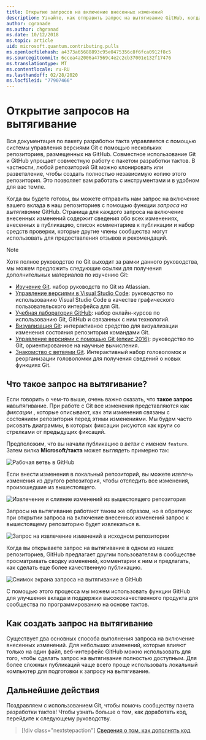 ```yaml
---
title: Открытие запросов на включение внесенных изменений
description: Узнайте, как отправить запрос на вытягивание GitHub, когда вы будете готовы к отправке кода или документации на Microsoft Quantum Development Kit.
author: cgranade
ms.author: chgranad
ms.date: 10/12/2018
ms.topic: article
uid: microsoft.quantum.contributing.pulls
ms.openlocfilehash: a4373a65688893c95e0475356c8f6fca0912f8c5
ms.sourcegitcommit: 6ccea4a2006a47569c4e2c2cb37001e132f17476
ms.translationtype: MT
ms.contentlocale: ru-RU
ms.lasthandoff: 02/28/2020
ms.locfileid: "77907466"
---
```

# <a name="opening-pull-requests"></a>Открытие запросов на вытягивание #

Вся документация по пакету разработки такта управляется с помощью системы управления версиями Git с помощью нескольких репозиториев, размещенных на GitHub.
Совместное использование Git и GitHub упрощает совместную работу с пакетом разработки тактов.
В частности, любой репозиторий Git можно клонировать или разветвление, чтобы создать полностью независимую копию этого репозитория.
Это позволяет вам работать с инструментами и в удобном для вас темпе.

Когда вы будете готовы, вы можете отправить нам запрос на включение вашего вклада в наш репозиториев с помощью функции _запроса на вытягивание_ GitHub.
Страница для каждого запроса на включение внесенных изменений содержит сведения обо всех изменениях, внесенных в публикацию, список комментариев к публикации и набор средств проверки, которые другие члены сообщества могут использовать для предоставления отзывов и рекомендаций.

> [!NOTE]
> Хотя полное руководство по Git выходит за рамки данного руководства, мы можем предложить следующие ссылки для получения дополнительных материалов по изучению Git:
>
> - [Изучение Git](https://www.atlassian.com/git). набор руководств по Git из Atlassian.
> - [Управление версиями в Visual Studio Code](https://code.visualstudio.com/docs/editor/versioncontrol): руководство по использованию Visual Studio Code в качестве графического пользовательского интерфейса для Git.
> - [Учебная лаборатория GitHub](https://lab.github.com/): набор онлайн-курсов по использованию Git, GitHub и связанных с ним технологий.
> - [Визуализация Git](https://git-school.github.io/visualizing-git/): интерактивное средство для визуализации изменения состояния репозитория командами Git.
> - [Управление версиями с помощью Git (епкис 2016)](https://nbviewer.jupyter.org/github/QuinnPhys/PythonWorkshop-science/blob/master/lecture-1-scicomp-tools-part1.ipynb#Version-Control-with-Git-(50-Minutes)): руководство по Git, ориентированное на научные вычисления.
> - [Знакомство с ветвями Git](https://learngitbranching.js.org/). Интерактивный набор головоломок и реорганизации головоломки для получения сведений о новых функциях Git.

## <a name="what-is-a-pull-request"></a>Что такое запрос на вытягивание? ##

Если говорить о чем-то выше, очень важно сказать, что **такое запрос на**вытягивание.
При работе с Git все изменения представляются как _фиксации_ , которые описывают, как эти изменения связаны с состоянием репозитория перед этими изменениями.
Мы будем часто рисовать диаграммы, в которых фиксации рисуются как круги со стрелками от предыдущих фиксаций.

Предположим, что вы начали публикацию в _ветви_ с именем `feature`.
Затем вилка **Microsoft/такта** может выглядеть примерно так:

![Рабочая ветвь в GitHub](~/media/git-workflow-step0.png)

Если внести изменения в локальный репозиторий, вы можете _извлечь_ изменения из другого репозитория, чтобы отследить все изменения, произошедшие из вышестоящего.

![Извлечение и слияние изменений из вышестоящего репозитория](~/media/git-workflow-step1.png)

Запросы на вытягивание работают таким же образом, но в обратную: при открытии запроса на включение внесенных изменений запрос к вышестоящему репозиторию будет извлекаться в.

![Запрос на извлечение изменений в исходном репозитории](~/media/git-workflow-step2.png)

Когда вы открываете запрос на вытягивание в одном из наших репозиториев, GitHub предлагает другим пользователям в сообществе просматривать сводку изменений, комментарии к ним и предлагать, как сделать еще более качественную публикацию.

![Снимок экрана запроса на вытягивание в GitHub](~/media/pull-request-header.png)

С помощью этого процесса мы можем использовать функции GitHub для улучшения вклада и поддержки высококачественного продукта для сообщества по программированию на основе тактов.

## <a name="how-to-make-a-pull-request"></a>Как создать запрос на вытягивание ##

Существует два основных способа выполнения запроса на включение внесенных изменений.
Для небольших изменений, которые влияют только на один файл, веб-интерфейс GitHub можно использовать для того, чтобы сделать запрос на вытягивание полностью доступным.
Для более сложных публикаций чаще всего проще использовать локальный компьютер для подготовки к запросу на вытягивание.

<!--
### Using the Web Interface ###

**TODO**

### Command-Line and GitHub Flow ###

Most of the time, it's easier to prepare a pull request on your own computer; that makes it easier to work incrementally, and to test your changes.
If you haven't already done so, the first step is to _fork_ the repository that you'd like to contribute to.
Forking makes a complete clone of the original repository, but under your GitHub account instead of under [Microsoft](http://github.com/Microsoft/) or [MicrosoftDocs](http://github.com/MicrosoftDocs/).
This way, you can edit your personal fork to your heart's content before making a pull request for your work.

**TODO: pick up here**

## Code Review and Etiquette ##

**TODO: PR ettiquette, reviews, etc.**

-->

## <a name="next-steps"></a>Дальнейшие действия ##

Поздравляем с использованием Git, чтобы помочь сообществу пакета разработки тактов!
Чтобы узнать больше о том, как доработать код, перейдите к следующему руководству.

> [!div class="nextstepaction"]
> [Сведения о том, как дополнять код](xref:microsoft.quantum.contributing.code)
